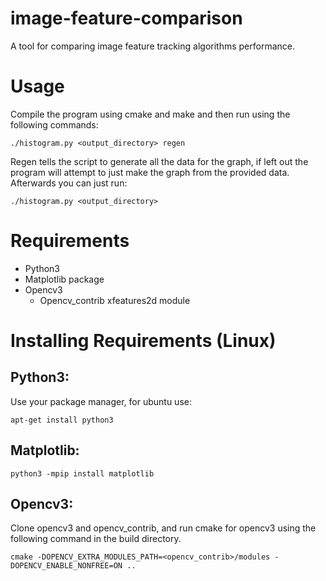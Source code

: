 # image-feature-comparison
A tool for comparing image feature tracking algorithms performance.

# Usage

Compile the program using cmake and make and then run using the following commands:

```./histogram.py <output_directory> regen```

Regen tells the script to generate all the data for the graph, if left out the program will attempt to just make the graph from the provided data. Afterwards you can just run:

```./histogram.py <output_directory>```

# Requirements
- Python3
- Matplotlib package
- Opencv3
   - Opencv_contrib xfeatures2d module

# Installing Requirements (Linux)
## Python3:

Use your package manager, for ubuntu use:

```apt-get install python3```

## Matplotlib:

```python3 -mpip install matplotlib```

## Opencv3:

Clone opencv3 and opencv_contrib, and run cmake for opencv3 using the following command in the build directory.

```cmake -DOPENCV_EXTRA_MODULES_PATH=<opencv_contrib>/modules -DOPENCV_ENABLE_NONFREE=ON ..```
